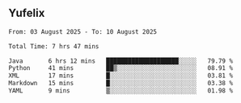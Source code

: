 ## Yufelix

<!--START_SECTION:waka-->

```txt
From: 03 August 2025 - To: 10 August 2025

Total Time: 7 hrs 47 mins

Java       6 hrs 12 mins   ████████████████████░░░░░   79.79 %
Python     41 mins         ██▒░░░░░░░░░░░░░░░░░░░░░░   08.91 %
XML        17 mins         █░░░░░░░░░░░░░░░░░░░░░░░░   03.81 %
Markdown   15 mins         █░░░░░░░░░░░░░░░░░░░░░░░░   03.38 %
YAML       9 mins          ▒░░░░░░░░░░░░░░░░░░░░░░░░   01.98 %
```

<!--END_SECTION:waka-->

